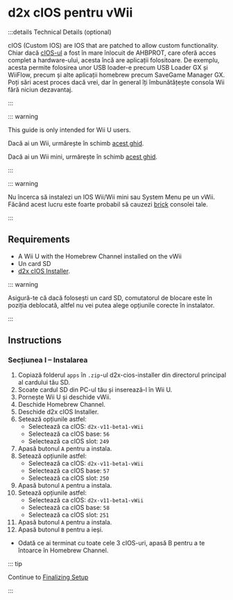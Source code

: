 # d2x cIOS pentru vWii

:::details Technical Details (optional)

cIOS (Custom IOS) are IOS that are patched to allow custom functionality. Chiar dacă [cIOS-ul](https://wiibrew.org/wiki/Custom_IOS) a fost în mare înlocuit de AHBPROT, care oferă acces complet a hardware-ului, acesta încă are aplicații folositoare. De exemplu, acesta permite folosirea unor USB loader-e precum USB Loader GX și WiiFlow, precum și alte aplicații homebrew precum SaveGame Manager GX. Poți sări acest proces dacă vrei, dar în general îți îmbunătățește consola Wii fără niciun dezavantaj.

:::

::: warning

This guide is only intended for Wii U users.

Dacă ai un Wii, urmărește în schimb [acest ghid](cios).

Dacă ai un Wii mini, urmărește în schimb [acest ghid](cios-mini).

:::

::: warning

Nu încerca să instalezi un IOS Wii/Wii mini sau System Menu pe un vWii. Făcând acest lucru este foarte probabil să cauzezi [brick](bricks#ios-brick) consolei tale.

:::

## Requirements

- A Wii U with the Homebrew Channel installed on the vWii
- Un card SD
- [d2x cIOS Installer](/assets/files/d2x_cIOS_Installer-vWii.zip).

::: warning

Asigură-te că dacă folosești un card SD, comutatorul de blocare este în poziția deblocată, altfel nu vei putea alege opțiunile corecte în instalator.

:::

## Instructions

### Secțiunea I – Instalarea

1. Copiază folderul `apps` în `.zip`-ul d2x-cios-installer din directorul principal al cardului tău SD.
2. Scoate cardul SD din PC-ul tău și inserează-l în Wii U.
3. Pornește Wii U și deschide vWii.
4. Deschide Homebrew Channel.
5. Deschide d2x cIOS Installer.
6. Setează opțiunile astfel:
   - Selectează ca cIOS: `d2x-v11-beta1-vWii`
   - Selectează ca cIOS base: `56`
   - Selectează ca cIOS slot: `249`
7. Apasă butonul `A` pentru a instala.
8. Setează opțiunile astfel:
   - Selectează ca cIOS: `d2x-v11-beta1-vWii`
   - Selectează ca cIOS base: `57`
   - Selectează ca cIOS slot: `250`
9. Apasă butonul `A` pentru a instala.
10. Setează opțiunile astfel:
    - Selectează ca cIOS: `d2x-v11-beta1-vWii`
    - Selectează ca cIOS base: `58`
    - Selectează ca cIOS slot: `251`
11. Apasă butonul `A` pentru a instala.
12. Apasă butonul `B` pentru a ieși.

- Odată ce ai terminat cu toate cele 3 cIOS-uri, apasă B pentru a te întoarce în Homebrew Channel.

::: tip

Continue to [Finalizing Setup](vwii-finalizing-setup)

:::
